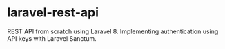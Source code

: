 # laravel-rest-api
REST API from scratch using Laravel 8. Implementing authentication using API keys with Laravel Sanctum.
